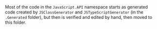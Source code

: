 Most of the code in the `JavaScript.API` namespace starts as generated code created by `JSClassGenerator` and `JSTypeScriptGenerator` (in the `.Generated` folder), but then is verified and edited by hand, then moved to this folder.
